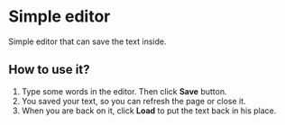 # Simple editor

Simple editor that can save the text inside.

## How to use it?

1. Type some words in the editor. Then click **Save** button.
2. You saved your text, so you can refresh the page or close it.
3. When you are back on it, click **Load** to put the text back in his place.
